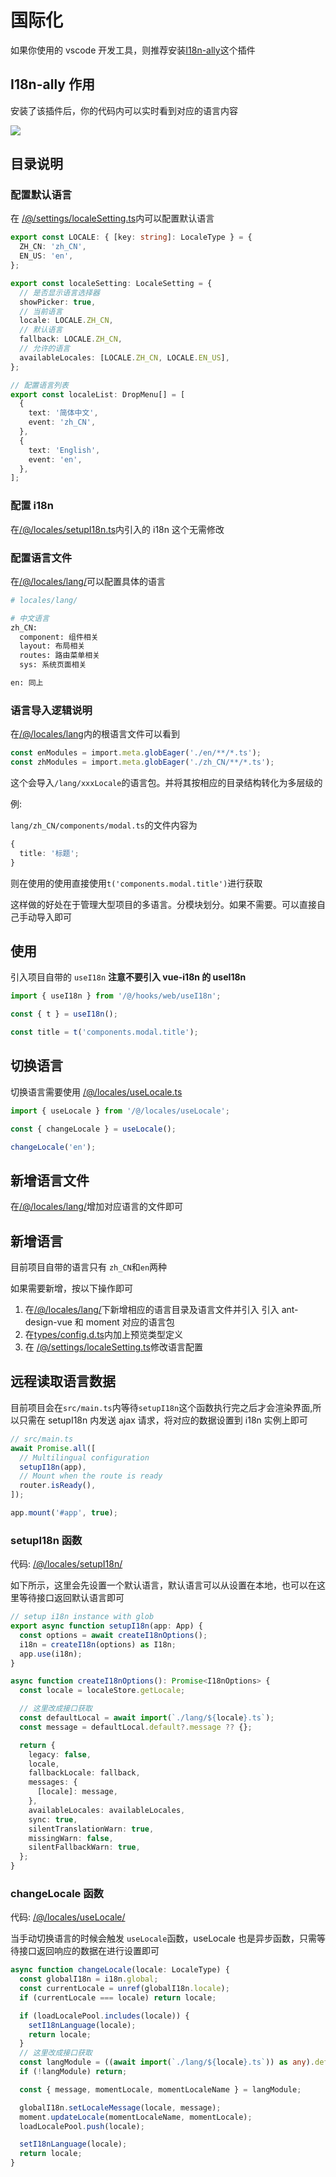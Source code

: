 # 国际化

如果你使用的 vscode 开发工具，则推荐安装[I18n-ally](https://marketplace.visualstudio.com/items?itemName=antfu.i18n-ally)这个插件

## I18n-ally 作用

安装了该插件后，你的代码内可以实时看到对应的语言内容

![](../../images/i18n.png)

## 目录说明

### 配置默认语言

在 [/@/settings/localeSetting.ts](https://github.com/anncwb/vue-vben-admin/tree/main/src/settings/localeSetting.ts)内可以配置默认语言

```ts
export const LOCALE: { [key: string]: LocaleType } = {
  ZH_CN: 'zh_CN',
  EN_US: 'en',
};

export const localeSetting: LocaleSetting = {
  // 是否显示语言选择器
  showPicker: true,
  // 当前语言
  locale: LOCALE.ZH_CN,
  // 默认语言
  fallback: LOCALE.ZH_CN,
  // 允许的语言
  availableLocales: [LOCALE.ZH_CN, LOCALE.EN_US],
};

// 配置语言列表
export const localeList: DropMenu[] = [
  {
    text: '简体中文',
    event: 'zh_CN',
  },
  {
    text: 'English',
    event: 'en',
  },
];
```

### 配置 i18n

在[/@/locales/setupI18n.ts](https://github.com/anncwb/vue-vben-admin/tree/main/src/locales/setupI18n.ts)内引入的 i18n 这个无需修改

### 配置语言文件

在[/@/locales/lang/](https://github.com/anncwb/vue-vben-admin/tree/main/src/locales/lang)可以配置具体的语言

```bash
# locales/lang/

# 中文语言
zh_CN:
  component: 组件相关
  layout: 布局相关
  routes: 路由菜单相关
  sys: 系统页面相关

en: 同上

```

### 语言导入逻辑说明

在[/@/locales/lang](https://github.com/anncwb/vue-vben-admin/tree/main/src/locales/lang)内的根语言文件可以看到

```ts
const enModules = import.meta.globEager('./en/**/*.ts');
const zhModules = import.meta.globEager('./zh_CN/**/*.ts');
```

这个会导入`/lang/xxxLocale`的语言包。并将其按相应的目录结构转化为多层级的

例:

`lang/zh_CN/components/modal.ts`的文件内容为

```ts
{
  title: '标题';
}
```

则在使用的使用直接使用`t('components.modal.title')`进行获取

这样做的好处在于管理大型项目的多语言。分模块划分。如果不需要。可以直接自己手动导入即可

## 使用

引入项目自带的 `useI18n` **注意不要引入 vue-i18n 的 useI18n**

```ts
import { useI18n } from '/@/hooks/web/useI18n';

const { t } = useI18n();

const title = t('components.modal.title');
```

## 切换语言

切换语言需要使用 [/@/locales/useLocale.ts](https://github.com/anncwb/vue-vben-admin/tree/main/src/locales/useLocale.ts)

```ts
import { useLocale } from '/@/locales/useLocale';

const { changeLocale } = useLocale();

changeLocale('en');
```

## 新增语言文件

在[/@/locales/lang/](https://github.com/anncwb/vue-vben-admin/tree/main/src/locales/lang)增加对应语言的文件即可

## 新增语言

目前项目自带的语言只有 `zh_CN`和`en`两种

如果需要新增，按以下操作即可

1. 在[/@/locales/lang/](https://github.com/anncwb/vue-vben-admin/tree/main/src/locales/lang)下新增相应的语言目录及语言文件并引入 引入 ant-design-vue 和 moment 对应的语言包
2. 在[types/config.d.ts](https://github.com/anncwb/vue-vben-admin/tree/main/types/config)内加上预览类型定义
3. 在 [/@/settings/localeSetting.ts](https://github.com/anncwb/vue-vben-admin/tree/main/src/settings/localeSetting.ts)修改语言配置

## 远程读取语言数据

目前项目会在`src/main.ts`内等待`setupI18n`这个函数执行完之后才会渲染界面,所以只需在 setupI18n 内发送 ajax 请求，将对应的数据设置到 i18n 实例上即可

```ts
// src/main.ts
await Promise.all([
  // Multilingual configuration
  setupI18n(app),
  // Mount when the route is ready
  router.isReady(),
]);

app.mount('#app', true);
```

### setupI18n 函数

代码: [/@/locales/setupI18n/](https://github.com/anncwb/vue-vben-admin/tree/main/src/locales/setupI18n)

如下所示，这里会先设置一个默认语言，默认语言可以从设置在本地，也可以在这里等待接口返回默认语言即可

```ts
// setup i18n instance with glob
export async function setupI18n(app: App) {
  const options = await createI18nOptions();
  i18n = createI18n(options) as I18n;
  app.use(i18n);
}

async function createI18nOptions(): Promise<I18nOptions> {
  const locale = localeStore.getLocale;

  // 这里改成接口获取
  const defaultLocal = await import(`./lang/${locale}.ts`);
  const message = defaultLocal.default?.message ?? {};

  return {
    legacy: false,
    locale,
    fallbackLocale: fallback,
    messages: {
      [locale]: message,
    },
    availableLocales: availableLocales,
    sync: true,
    silentTranslationWarn: true,
    missingWarn: false,
    silentFallbackWarn: true,
  };
}
```

### changeLocale 函数

代码: [/@/locales/useLocale/](https://github.com/anncwb/vue-vben-admin/tree/main/src/locales/useLocale)

当手动切换语言的时候会触发 `useLocale`函数，useLocale 也是异步函数，只需等待接口返回响应的数据在进行设置即可

```ts
async function changeLocale(locale: LocaleType) {
  const globalI18n = i18n.global;
  const currentLocale = unref(globalI18n.locale);
  if (currentLocale === locale) return locale;

  if (loadLocalePool.includes(locale)) {
    setI18nLanguage(locale);
    return locale;
  }
  // 这里改成接口获取
  const langModule = ((await import(`./lang/${locale}.ts`)) as any).default as LangModule;
  if (!langModule) return;

  const { message, momentLocale, momentLocaleName } = langModule;

  globalI18n.setLocaleMessage(locale, message);
  moment.updateLocale(momentLocaleName, momentLocale);
  loadLocalePool.push(locale);

  setI18nLanguage(locale);
  return locale;
}
```
